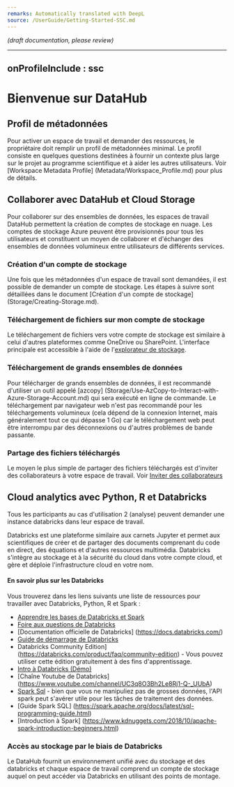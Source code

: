 ```yaml
---
remarks: Automatically translated with DeepL
source: /UserGuide/Getting-Started-SSC.md
---
```


_(draft documentation, please review)_

---
onProfileInclude : ssc
---
# Bienvenue sur DataHub

## Profil de métadonnées

Pour activer un espace de travail et demander des ressources, le propriétaire doit remplir un profil de métadonnées minimal. Le profil consiste en quelques questions destinées à fournir un contexte plus large sur le projet au programme scientifique et à aider les autres utilisateurs. Voir [Workspace Metadata Profile] (Metadata/Workspace_Profile.md) pour plus de détails.

## Collaborer avec DataHub et Cloud Storage

Pour collaborer sur des ensembles de données, les espaces de travail DataHub permettent la création de comptes de stockage en nuage. Les comptes de stockage Azure peuvent être provisionnés pour tous les utilisateurs et constituent un moyen de collaborer et d'échanger des ensembles de données volumineux entre utilisateurs de différents services.

### Création d'un compte de stockage

Une fois que les métadonnées d'un espace de travail sont demandées, il est possible de demander un compte de stockage. Les étapes à suivre sont détaillées dans le document [Création d'un compte de stockage] (Storage/Creating-Storage.md).

### Téléchargement de fichiers sur mon compte de stockage

Le téléchargement de fichiers vers votre compte de stockage est similaire à celui d'autres plateformes comme OneDrive ou SharePoint. L'interface principale est accessible à l'aide de l'[explorateur de stockage](Storage/Storage-Explorer.md).

### Téléchargement de grands ensembles de données

Pour télécharger de grands ensembles de données, il est recommandé d'utiliser un outil appelé [azcopy] (Storage/Use-AzCopy-to-Interact-with-Azure-Storage-Account.md) qui sera exécuté en ligne de commande. Le téléchargement par navigateur web n'est pas recommandé pour les téléchargements volumineux (cela dépend de la connexion Internet, mais généralement tout ce qui dépasse 1 Go) car le téléchargement web peut être interrompu par des déconnexions ou d'autres problèmes de bande passante.

### Partage des fichiers téléchargés

Le moyen le plus simple de partager des fichiers téléchargés est d'inviter des collaborateurs à votre espace de travail. Voir [Inviter des collaborateurs](Projects/Invite-Users.md)

## Cloud analytics avec Python, R et Databricks

Tous les participants au cas d'utilisation 2 (analyse) peuvent demander une instance databricks dans leur espace de travail.

Databricks est une plateforme similaire aux carnets Jupyter et permet aux scientifiques de créer et de partager des documents comprenant du code en direct, des équations et d'autres ressources multimédia. Databricks s'intègre au stockage et à la sécurité du cloud dans votre compte cloud, et gère et déploie l'infrastructure cloud en votre nom.

#### En savoir plus sur les Databricks

Vous trouverez dans les liens suivants une liste de ressources pour travailler avec Databricks, Python, R et Spark :

- [Apprendre les bases de Databricks et Spark](Databricks/Databricks-and-Spark-SQL-tutoriels)
- [Foire aux questions de Databricks](Databricks/Databricks-FAQ.md)
- [Documentation officielle de Databricks] (https://docs.databricks.com/)
- [Guide de démarrage de Databricks]( https://docs.databricks.com/getting-started/index.html)
- Databricks Community Edition] (https://databricks.com/product/faq/community-edition) - Vous pouvez utiliser cette édition gratuitement à des fins d'apprentissage.
- [Intro à Databricks (Démo)](https://www.youtube.com/watch?v=n-yt_3HvkOI&t=27s)
- [Chaîne Youtube de Databricks] (https://www.youtube.com/channel/UC3q8O3Bh2Le8Rj1-Q-_UUbA)
- [Spark Sql](https://docs.databricks.com/spark/latest/spark-sql/index.html) - bien que vous ne manipuliez pas de grosses données, l'API spark peut s'avérer utile pour les tâches de traitement des données.
- [Guide Spark SQL] (https://spark.apache.org/docs/latest/sql-programming-guide.html)
- [Introduction à Spark] (https://www.kdnuggets.com/2018/10/apache-spark-introduction-beginners.html)

### Accès au stockage par le biais de Databricks

Le DataHub fournit un environnement unifié avec du stockage et des databricks et chaque espace de travail comprend un compte de stockage auquel on peut accéder via Databricks en utilisant des points de montage.


